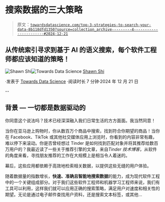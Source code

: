 # 搜索数据的三大策略

> 原文：[`towardsdatascience.com/top-3-strategies-to-search-your-data-8b118dfd1350?source=collection_archive---------4-----------------------#2024-12-21`](https://towardsdatascience.com/top-3-strategies-to-search-your-data-8b118dfd1350?source=collection_archive---------4-----------------------#2024-12-21)

## 从传统索引寻求到基于 AI 的语义搜索，每个软件工程师都应该知道的策略！

[](https://shawn-shi.medium.com/?source=post_page---byline--8b118dfd1350--------------------------------)![Shawn Shi](https://shawn-shi.medium.com/?source=post_page---byline--8b118dfd1350--------------------------------)[](https://towardsdatascience.com/?source=post_page---byline--8b118dfd1350--------------------------------)![Towards Data Science](https://towardsdatascience.com/?source=post_page---byline--8b118dfd1350--------------------------------) [Shawn Shi](https://shawn-shi.medium.com/?source=post_page---byline--8b118dfd1350--------------------------------)

·发表于 [Towards Data Science](https://towardsdatascience.com/?source=post_page---byline--8b118dfd1350--------------------------------) ·阅读时长 7 分钟·2024 年 12 月 21 日

--

## 背景 — 一切都是数据驱动的

你同意这个说法吗？技术已经深深融入我们日常生活的方方面面。我当然同意！

当你在亚马逊上购物时，你从数百万个商品中搜索，找到符合你期望的商品！当你在 Facebook、TikTok 或其他社交媒体应用上浏览时，你看到的内容非常有趣，难以停下来滚动。你是否曾经想过 Tinder 是如何找到匹配对象并将其推荐给数百万用户的？我最近读了一些关于推荐引擎的文章，来自*Tinder 技术博客*，从软件的角度来看，寻找朋友推荐的工作在大规模上是相当令人着迷的。

幕后，这些应用都依赖于高效地检索相关数据，以提供这些无缝的用户体验。

随着数据量的指数增长，**快速、准确且智能地搜索数据**的能力，成为现代软件工程中的一个关键组成部分。对于我们这些软件工程师和机器学习工程师来说，我们有工具可以利用，这样我们就可以应用正确的搜索策略，满足用户对速度和相关性的期望。无论是通过电子邮件查找用户资料，还是搜索文本标签，或其他…

